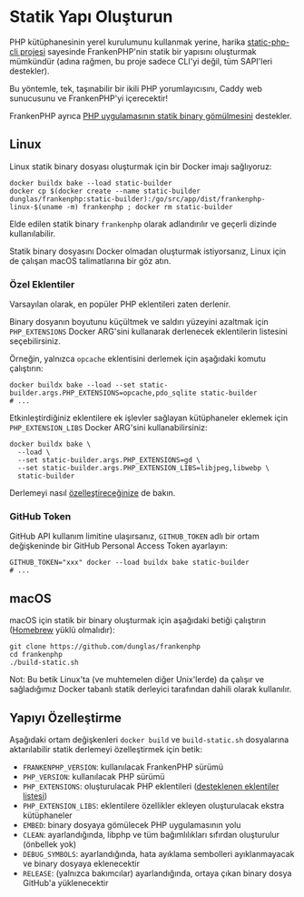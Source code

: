 # Statik Yapı Oluşturun

PHP kütüphanesinin yerel kurulumunu kullanmak yerine,
harika [static-php-cli projesi](https://github.com/crazywhalecc/static-php-cli) sayesinde FrankenPHP'nin statik bir yapısını oluşturmak mümkündür (adına rağmen, bu proje sadece CLI'yi değil, tüm SAPI'leri destekler).

Bu yöntemle, tek, taşınabilir bir ikili PHP yorumlayıcısını, Caddy web sunucusunu ve FrankenPHP'yi içerecektir!

FrankenPHP ayrıca [PHP uygulamasının statik binary gömülmesini](embed.md) destekler.

## Linux

Linux statik binary dosyası oluşturmak için bir Docker imajı sağlıyoruz:

```console
docker buildx bake --load static-builder
docker cp $(docker create --name static-builder dunglas/frankenphp:static-builder):/go/src/app/dist/frankenphp-linux-$(uname -m) frankenphp ; docker rm static-builder
```

Elde edilen statik binary `frankenphp` olarak adlandırılır ve geçerli dizinde kullanılabilir.

Statik binary dosyasını Docker olmadan oluşturmak istiyorsanız, Linux için de çalışan macOS talimatlarına bir göz atın.

### Özel Eklentiler

Varsayılan olarak, en popüler PHP eklentileri zaten derlenir.

Binary dosyanın boyutunu küçültmek ve saldırı yüzeyini azaltmak için `PHP_EXTENSIONS` Docker ARG'sini kullanarak derlenecek eklentilerin listesini seçebilirsiniz.

Örneğin, yalnızca `opcache` eklentisini derlemek için aşağıdaki komutu çalıştırın:

```console
docker buildx bake --load --set static-builder.args.PHP_EXTENSIONS=opcache,pdo_sqlite static-builder
# ...
```

Etkinleştirdiğiniz eklentilere ek işlevler sağlayan kütüphaneler eklemek için `PHP_EXTENSION_LIBS` Docker ARG'sini kullanabilirsiniz:

```console
docker buildx bake \
  --load \
  --set static-builder.args.PHP_EXTENSIONS=gd \
  --set static-builder.args.PHP_EXTENSION_LIBS=libjpeg,libwebp \
  static-builder
```

Derlemeyi nasıl [özelleştireceğinize](#yapıyı-özelleştirme) de bakın.

### GitHub Token

GitHub API kullanım limitine ulaşırsanız, `GITHUB_TOKEN` adlı bir ortam değişkeninde bir GitHub Personal Access Token ayarlayın:

```console
GITHUB_TOKEN="xxx" docker --load buildx bake static-builder
# ...
```

## macOS

macOS için statik bir binary oluşturmak için aşağıdaki betiği çalıştırın ([Homebrew](https://brew.sh/) yüklü olmalıdır):

```console
git clone https://github.com/dunglas/frankenphp
cd frankenphp
./build-static.sh
```

Not: Bu betik Linux'ta (ve muhtemelen diğer Unix'lerde) da çalışır ve sağladığımız Docker tabanlı statik derleyici tarafından dahili olarak kullanılır.

## Yapıyı Özelleştirme

Aşağıdaki ortam değişkenleri `docker build` ve `build-static.sh` dosyalarına aktarılabilir
statik derlemeyi özelleştirmek için betik:

* `FRANKENPHP_VERSION`: kullanılacak FrankenPHP sürümü
* `PHP_VERSION`: kullanılacak PHP sürümü
* `PHP_EXTENSIONS`: oluşturulacak PHP eklentileri ([desteklenen eklentiler listesi](https://static-php.dev/en/guide/extensions.html))
* `PHP_EXTENSION_LIBS`: eklentilere özellikler ekleyen oluşturulacak ekstra kütüphaneler
* `EMBED`: binary dosyaya gömülecek PHP uygulamasının yolu
* `CLEAN`: ayarlandığında, libphp ve tüm bağımlılıkları sıfırdan oluşturulur (önbellek yok)
* `DEBUG_SYMBOLS`: ayarlandığında, hata ayıklama sembolleri ayıklanmayacak ve binary dosyaya eklenecektir
* `RELEASE`: (yalnızca bakımcılar) ayarlandığında, ortaya çıkan binary dosya GitHub'a yüklenecektir

